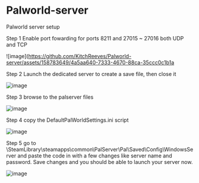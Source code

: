 # Palworld-server
Palworld server setup

Step 1 Enable port fowarding for ports 8211 and 27015 ~ 27016	both UDP and TCP

![image](https://github.com/KitchReeves/Palworld-server/assets/158783649/4a5aa640-7333-4670-88ca-35ccc0c1b1a

Step 2 Launch the dedicated server to create a save file, then close it

![image](https://github.com/KitchReeves/Palworld-server/assets/158783649/ce600237-0f3d-4bc9-83f8-2cbca99ae6c2)

Step 3 browse to the palserver files

![image](https://github.com/KitchReeves/Palworld-server/assets/158783649/eff3adf7-fbaa-42da-9069-b5b46a9d54ce)

Step 4 copy the DefaultPalWorldSettings.ini script

![image](https://github.com/KitchReeves/Palworld-server/assets/158783649/c015490a-2cb5-4631-bef6-1d2f34aa5092)

Step 5 go to \SteamLibrary\steamapps\common\PalServer\Pal\Saved\Config\WindowsServer and paste the code in with a few changes like server name and password. Save changes and you should be able to launch your server now.

![image](https://github.com/KitchReeves/Palworld-server/assets/158783649/9a480393-3622-4d71-afcc-b131074ab4e4)


